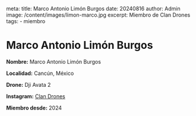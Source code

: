 meta:
  title: Marco Antonio Limón Burgos
  date: 20240816
  author: Admin
  image: /content/images/limon-marco.jpg
  excerpt: Miembro de Clan Drones
  tags:
    - miembro

# Marco Antonio Limón Burgos
**Nombre:** Marco Antonio Limón Burgos

**Localidad:** Cancún, México

**Drone:** Dji Avata 2 

**Instagram:** [Clan Drones](https://instagram.com/elclandrones)

**Miembro desde:** 2024
